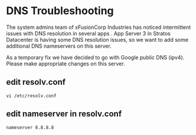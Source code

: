 # DNS Troubleshooting
The system admins team of xFusionCorp Industries has noticed intermittent issues with DNS resolution in several apps . App Server 3 in Stratos Datacenter is having some DNS resolution issues, so we want to add some additional DNS nameservers on this server.

As a temporary fix we have decided to go with Google public DNS (ipv4). Please make appropriate changes on this server.

## edit resolv.conf
`vi /etc/resolv.conf`
## edit nameserver in resolv.conf
`nameserver 8.8.8.8`